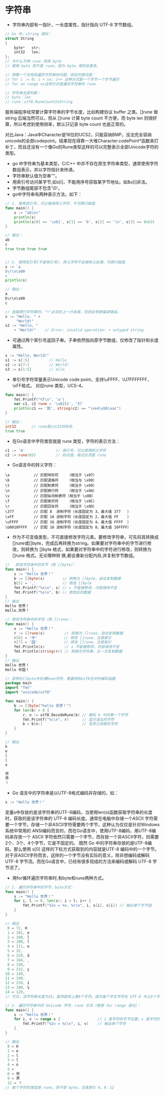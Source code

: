 
字符串
=========

- 字符串内部有一指针，一长度属性，指针指向 UTF-8 字节数组。

```c
// Go 中，string 源码：
struct String
{
    byte*   str;
    int32   len;
};
// 为什么不用 rune 而用 byte
// 使用 byte 而不是 rune，因为 byte 用的会更多。

// 用哪一个涉及到遍历字符串的问题，现在的情况是：
// for i := 0; i < xx; i++ 这种方式是一个字节一个字节遍历
// for xx range xx这种方式是遍历字符串的 rune

// 字符串长度判断：
// byte：len
// rune：utf8.RuneCountInString
```

服务端程序经常要计算字符串的字节长度，比如构建协议 buffer 之类。[]rune 做 string 后端当然可以，但从 []rune 计算 byte count 不方便，而 byte len 则很好算，所以考虑到使用频率，默认只记录 byte count 也是正常的。

对比Java：Java中Character是16位的UCS2，只能容纳BMP，没法完全容纳unicode的全部codepoint。结果现在得靠一大堆Character.codePoint*函数来打补丁，而且还没有一个像Go的Rune类型这样的可以完整表示全部Unicode字符的类型。


- go 中字符串为基本类型，C/C++ 中并不存在原生字符串类型，通常使用字符数组表示，并以字符指针来传递。
- 字符串默认值为空串""。
- 用索引号访问某字节,如s[i]，不能用序号获取某字节地址。如&s[i]非法。
- 字节数组尾部不包含'\0'。
- go中字符串有两种表示方法，如下：

```go
// 1. 使用双引号，可以使用转义字符，不可跨行赋值
func main() {
    s := "ab\nc"
    println(s)
	println(s[0] == '\x61', s[1] == 'b', s[2] == '\n', s[3] == 0x63)
}

// 输出：
ab
c
true true true true


// 2. 使用反引号(不是单引号)，转义字符不会做转义处理，可跨行赋值
s := `a
b\r\n\x00
c`
println(s)

// 输出：
a
b\r\n\x00
c

// 连接跨行字符串时，"+"必须在上一行末尾，否则会导致编译错误。
s := "Hello, " +
     "World!"
s2 := "Hello, "
    + "World!"    // Error: invalid operation: + untyped string

```

- 可通过两个索引号返回子串。子串依然指向原字节数组，仅修改了指针和长度属性。

```go
s := "Hello, World!"
s1 := s[:5]         // Hello
s2 := s[7:]         // World!
s3 := s[1:5]        // ello
```

- 单引号字符常量表示Unicode code point，支持\uFFFF、\U7FFFFFFF、\xFF格式。 对应rune 类型，UCS-4。

```go
func main() {
    fmt.Printf("%T\n", 'a')
    var c1, c2 rune = '\u6211', '们'
    println(c1 == '我', string(c2) == "\xe4\xbb\xac")
}

// 输出：
int32       // rune是int32的别名
true true
```
- 在Go语言中字符类型就是 rune 类型，字符的表示方法：

```go
c1 := 'A'              // 单引号，可以使用转义字符
c2 := rune(65)         // 码点值，格式必须是 rune
```
- Go语言中的转义字符：

```
\a           // 匹配响铃符    （相当于 \x07）
\b           // 匹配退格符    （相当与 \x08）
\t           // 匹配制表符    （相当于 \x09）
\n           // 匹配换行符    （相当于 \x0A）
\v           // 匹配纵向制表符（相当于 \x0B）
\f           // 匹配换页符    （相当于 \x0C）
\r           // 匹配回车符    （相当于 \x0D）
\377         // 匹配 8  进制字符（长度固定为 3，最大值 377   ）
\xFF         // 匹配 16 进制字符（长度固定为 2，最大值 FF    ）
\uFFFF       // 匹配 16 进制字符（长度固定为 4，最大值 FFFF  ）
\U0010FFFF   // 匹配 16 进制字符（长度固定为 8，最大值 10FFFF）
```

- 作为不可变值类型，不可直接修改字符元素。要修改字符串，可先将其转换成[]rune或[]byte，完成后再转换为string。如果要对字符串中的字节进行修改，则转换为 []byte 格式，如果要对字符串中的字符进行修改，则转换为 []rune 格式。无论哪种转 换,都会重新分配内存,并复制字节数组。

```go
// 　修改字符串中的字节（用 []byte）：
func main() {
	s := "Hello 世界！"
	b := []byte(s)        // 转换为 []byte，自动复制数据
	b[5] = ','            // 修改 []byte
	fmt.Printf("%s\n", s) // s 不能被修改，内容保持不变
	fmt.Printf("%s\n", b) // 修改后的数据
}
// 输出
Hello 世界！
Hello,世界！

// 修改字符串中的字符（用 []rune）：
func main() {
	s := "Hello 世界！"
	r := []rune(s)         // 转换为 []rune，自动复制数据
	r[6] = '中'            // 修改 []rune，注意索引
	r[7] = '国'            // 修改 []rune，注意索引
	fmt.Println(s)         // s 不能被修改，内容保持不变
	fmt.Println(string(r)) // 转换为字符串，又一次复制数据
}
// 输出
Hello 世界！
Hello 中国！

// 若想在[]byte中处理Rune字符，需要用到utf8包中的解码函数
package main
import "fmt"
import "unicode/utf8"

func main() {
	b := []byte("hello 世界！")
	for len(b) > 0 {
		r, n := utf8.DecodeRune(b) // 解码 b 中的第一个字符
		fmt.Printf("%c\n", r)      // 显示读出的字符
		b = b[n:]                  // 丢弃已读取的字符
	}
}

// 输出
h
e
l
l
o

世
界
！
```

- Go 语言中的字符串是以UTF-8格式编码并存储的，如：

```go
s := "Hello 世界！"
```
变量s中存放的是该字符串的UTF-8编码，当使用len(s)函数获取字符串的长度时，获取的是该字符串的 UTF-8 编码长度。通常在电脑中存储一个ASCII 字符需要一个字节，存储一个非ASCII字符需要两个字节，这种认为仅仅是针对Windows系统中常用的 ANSI编码而言的，而在Go语言中，使用UTF-8编码，用UTF-8编码来存放一个 ASCII 字符依然只需要一个字节，而存放一个非ASCII字符，则需要2个、3个、4个字节，它是不固定的。
既然 Go 中的字符串存放的是UTF-8编码，那么使用 s[0] 这样的下标方式获取到的内容就是UTF-8 编码中的一个字节。对于非ASCII字符而言，这样的一个字节没有实际的意义，除非想编码或解码UTF-8 字节流。而在Go语言中，已经有很多现成的方法来编码或解码 UTF-8 字节流了。

- 用for循环遍历字符串时,有byte和rune两种方式。

```go
// 1. 遍历字符串中的字节，byte方式：
func main() {
	s := "Hello 世界！"
	for i, l := 0, len(s); i < l; i++ {
		fmt.Printf("%2v = %v, %c\n", i, s[i], s[i]) // 输出单个字节值
	}
}

// 输出
 0 = 72, H
 1 = 101, e
 2 = 108, l
 3 = 108, l
 4 = 111, o
 5 = 32,  
 6 = 228, ä
 7 = 184, ¸
 8 = 150, 
 9 = 231, ç
10 = 149, 
11 = 140, 
12 = 239, ï
13 = 188, ¼
14 = 129, 
// 可见，该字符串长度为15。虽然直观上是9个字符。因为每个中文字符在 UTF-8 中占3个字节，而不是1个字节

// 2. 遍历字符串中的 Unicode 字符，rune 方式（使用 for range 语句）：
func main() {
	s := "Hello 世界！"
	for i, v := range s {                 // i 是字符的字节位置，v 是字符的拷贝
		fmt.Printf("%2v = %c\n", i, v)    // 输出单个字符
	}
}

// 输出
 0 = H
 1 = e
 2 = l
 3 = l
 4 = o
 5 =  
 6 = 世
 9 = 界
 12 = ！
// 每个字符的类型是 rune，而不是 byte。注意索引 6，9，12
```
